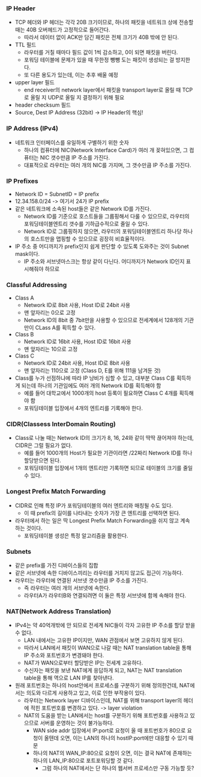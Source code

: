 ### IP Header
- TCP 헤더와 IP 헤더는 각각 20B 크기이므로, 하나의 패킷을 네트워크 상에 전송할 때는 40B 오버헤드가 고정적으로 들어간다.
  - 따라서 데이터 없이 ACK만 담긴 패킷은 전체 크기가 40B 밖에 안 된다.
- TTL 필드
  - 라우터를 거칠 때마다 필드 값이 1씩 감소하고, 0이 되면 패킷을 버린다.
  - 포워딩 테이블에 문제가 있을 때 무한정 뺑뺑 도는 패킷이 생성되는 걸 방지한다.
  - 또 다른 용도가 있는데, 이는 추후 배울 예정
- upper layer 필드
  - end receiver의 network layer에서 패킷을 transport layer로 올릴 때 TCP로 올릴 지 UDP로 올릴 지 결정하기 위해 필요
- header checksum 필드
- Source, Dest IP Address (32bit) -> IP Header의 핵심!

### IP Address (IPv4)
- 네트워크 인터페이스를 유일하게 구별하기 위한 숫자
  - 하나의 컴퓨터에 NIC(Network Interface Card)가 여러 개 꽂혀있으면, 그 컴퓨터는 NIC 갯수만큼 IP 주소를 가진다.
  - 대표적으로 라우터는 여러 개의 NIC를 가지며, 그 갯수만큼 IP 주소를 가진다.

### IP Prefixes
- Network ID = SubnetID = IP prefix
- 12.34.158.0/24 -> 여기서 24가 IP prefix
- 같은 네트워크에 소속된 host들은 같은 Network ID를 가진다.
  - Network ID를 기준으로 호스트들을 그룹핑해서 다룰 수 있으므로, 라우터의 포워딩테이블엔트리 갯수를 기하급수적으로 줄일 수 있다.
  - Network ID로 그룹핑하지 않으면, 라우터의 포워딩테이블엔트리 하나당 하나의 호스트만을 맵핑할 수 있으므로 굉장히 비효율적이다.
- IP 주소 중 어디까지가 prefix인지 쉽게 판단할 수 있도록 도와주는 것이 Subnet mask이다.
  - IP 주소와 서브넷마스크는 항상 같이 다닌다. 어디까지가 Network ID인지 표시해줘야 하므로

### Classful Addressing
- Class A
  - Network ID로 8bit 사용, Host ID로 24bit 사용
  - 맨 앞자리는 0으로 고정
  - Network ID의 8bit 중 7bit만을 사용할 수 있으므로 전세계에서 128개의 기관만이 CLass A를 획득할 수 있다.
- Class B
  - Network ID로 16bit 사용, Host ID로 16bit 사용
  - 맨 앞자리는 10으로 고정
- Class C
  - Network ID로 24bit 사용, Host ID로 8bit 사용
  - 맨 앞자리는 110으로 고정 (Class D, E를 위해 111을 남겨둔 것)
- Class를 누가 선점하냐에 따라 IP 낭비가 심할 수 있고, 대부분 Class C를 획득하게 되는데 하나의 기관임에도 여러 개의 Network ID를 획득해야 함
  - 예를 들어 대학교에서 1000개의 host 등록이 필요하면 Class C 4개를 획득해야 함
  - 포워딩테이블 입장에서 4개의 엔트리를 기록해야 한다.

### CIDR(Classess InterDomain Routing)
- Class로 나눌 때는 Network ID의 크기가 8, 16, 24와 같이 딱딱 끊어져야 하는데, CIDR은 그럴 필요가 없다.
  - 예를 들어 1000개의 Host가 필요한 기관이라면 /22짜리 Network ID를 하나 할당받으면 된다.
  - 포워딩테이블 입장에서 1개의 엔트리만 기록하면 되므로 테이블의 크기를 줄일 수 있다.

### Longest Prefix Match Forwarding
- CIDR로 인해 특정 IP가 포워딩테이블의 여러 엔트리와 매칭될 수도 있다.
  - 이 때 prefix의 길이를 나타내는 숫자가 가장 큰 엔트리를 선택하면 된다.
- 라우터에서 하는 일은 딱 Longest Prefix Match Forwarding을 쉬지 않고 계속 하는 것이다.
  - 포워딩테이블 생성은 특정 알고리즘을 활용한다.

### Subnets
- 같은 prefix를 가진 디바이스들의 집합
- 같은 서브넷에 속한 디바이스끼리는 라우터를 거치지 않고도 접근이 가능하다.
- 라우터는 라우터에 연결된 서브넷 갯수만큼 IP 주소를 가진다.
  - 즉 라우터는 여러 개의 서브넷에 속한다.
  - 라우터A가 라우터B와 연결되려면 이 둘은 특정 서브넷에 함께 속해야 한다.

### NAT(Network Address Translation)
- IPv4는 약 40억개밖에 안 되므로 전세계 NIC들이 각자 고유한 IP 주소를 할당 받을 수 없다.
  - LAN 내에서는 고유한 IP이지만, WAN 관점에서 보면 고유하지 않게 된다.
  - 따라서 LAN에서 패킷이 WAN으로 나갈 때는 NAT translation table을 통해 IP 주소와 포트번호가 변경돼야 한다.
  - NAT가 WAN으로부터 할당받은 IP는 전세계 고유하다.
  - 수신자는 패킷을 보낸 NAT에게 응답하게 되고, NAT는 NAT translation table을 통해 역으로 LAN IP를 찾아낸다.
- 원래 포트번호는 하나의 host안에서 프로세스를 구분하기 위해 정의한건데, NAT에서는 의도와 다르게 사용하고 있고, 이로 인한 부작용이 있다.
  - 라우터는 Network layer 디바이스인데, NAT를 위해 transport layer의 헤더에 적힌 포트번호를 변경하고 있다. -> layer violation
  - NAT의 도움을 받는 LAN에서는 host를 구분하기 위해 포트번호를 사용하고 있으므로 서버를 운영하는 것이 불가능하다.
    - WAN side addr 입장에서 IP:port로 요청이 올 때 포트번호가 80으로 요청이 올텐데 오면, 이는 LAN의 하나의 hostIP:port에만 대응할 수 있기 때문
    - 하나의 NAT의 WAN_IP:80으로 요청이 오면, 이는 결국 NAT에 존재하는 하나의 LAN_IP:80으로 포트포워딩할 것 같다.
      - 그럼 하나의 NAT에서는 단 하나의 웹서버 프로세스만 구동 가능할 듯?
